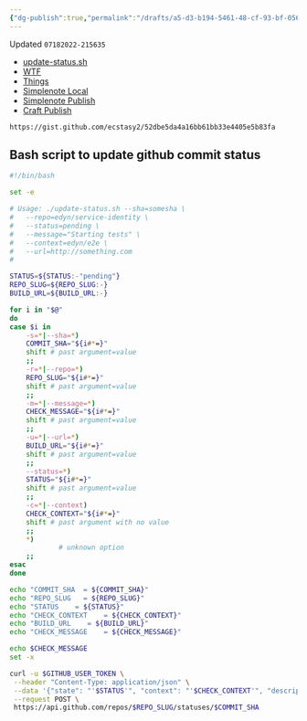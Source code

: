 ```yaml
---
{"dg-publish":true,"permalink":"/drafts/a5-d3-b194-5461-48-cf-93-bf-056218011481/","dgHomeLink":true,"dgPassFrontmatter":false}
---
```


Updated `07182022-215635`

- [update-status.sh](https://gist.github.com/ecstasy2/52dbe5da4a16bb61bb33e4405e5b83fa)
- [WTF](https://davidblue.wtf/drafts/A5D3B194-5461-48CF-93BF-056218011481.html)
- [Things](things:///show?id=CW45XjwiK9duEbJSAb3WM8)
- [Simplenote Local](simplenote://note/cc78f50f510542788300757617b0b3f9)
- [Simplenote Publish](http://simp.ly/publish/6MNdpm)
- [Craft Publish](https://www.craft.do/s/iGPZkxmC0cGI3j)


```
https://gist.github.com/ecstasy2/52dbe5da4a16bb61bb33e4405e5b83fa
```

<script src="https://gist.github.com/ecstasy2/52dbe5da4a16bb61bb33e4405e5b83fa.js"></script>

## Bash script to update github commit status


```sh
#!/bin/bash

set -e

# Usage: ./update-status.sh --sha=somesha \
#   --repo=edyn/service-identity \
#   --status=pending \
#   --message="Starting tests" \
#   --context=edyn/e2e \
#   --url=http://something.com
#

STATUS=${STATUS:-"pending"}
REPO_SLUG=${REPO_SLUG:-}
BUILD_URL=${BUILD_URL:-}

for i in "$@"
do
case $i in
    -s=*|--sha=*)
    COMMIT_SHA="${i#*=}"
    shift # past argument=value
    ;;
    -r=*|--repo=*)
    REPO_SLUG="${i#*=}"
    shift # past argument=value
    ;;
    -m=*|--message=*)
    CHECK_MESSAGE="${i#*=}"
    shift # past argument=value
    ;;
    -u=*|--url=*)
    BUILD_URL="${i#*=}"
    shift # past argument=value
    ;;
    --status=*)
    STATUS="${i#*=}"
    shift # past argument=value
    ;;
    -c=*|--context)
    CHECK_CONTEXT="${i#*=}"
    shift # past argument with no value
    ;;
    *)
            # unknown option
    ;;
esac
done

echo "COMMIT_SHA  = ${COMMIT_SHA}"
echo "REPO_SLUG   = ${REPO_SLUG}"
echo "STATUS    = ${STATUS}"
echo "CHECK_CONTEXT    = ${CHECK_CONTEXT}"
echo "BUILD_URL    = ${BUILD_URL}"
echo "CHECK_MESSAGE    = ${CHECK_MESSAGE}"

echo $CHECK_MESSAGE
set -x

curl -u $GITHUB_USER_TOKEN \
 --header "Content-Type: application/json" \
 --data '{"state": "'$STATUS'", "context": "'$CHECK_CONTEXT'", "description": "'"$CHECK_MESSAGE"'", "target_url": "'$BUILD_URL'"}' \
 --request POST \
 https://api.github.com/repos/$REPO_SLUG/statuses/$COMMIT_SHA
```